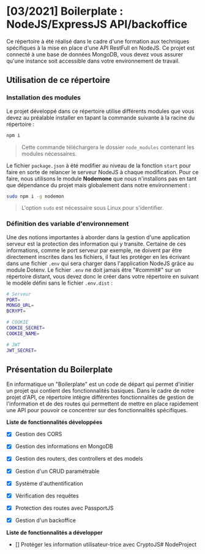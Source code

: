 # [03/2021] Boilerplate : NodeJS/ExpressJS API/backoffice

Ce répertoire à été réalisé dans le cadre d'une formation aux techniques spécifiques à la mise en place d'une API RestFull en NodeJS. Ce projet est connecté à une base de données MongoDB, vous devez vous assurer qu'une instance soit accessible dans votre environnement de travail.

## Utilisation de ce répertoire

### Installation des modules

Le projet développé dans ce répertoire utilise différents modules que vous devez au préalable installer en tapant la commande suivante à la racine du répertoire : 

```bash
npm i
```

> Cette commande téléchargera le dossier `node_modules` contenant les modules nécessaires.

Le fichier `package.json` à été modifier au niveau de la fonction `start` pour faire en sorte de relancer le serveur NodeJS à chaque modification. Pour ce faire, nous utilisons le module **Nodemone** que nous n'installons pas en tant que dépendance du projet mais globalement dans notre environnement : 

```bash
sudo npm i -g nodemon
```

> L'option `sudo` est nécessaire sous Linux pour s'identifier.

### Définition des variable d'environnement

Une des notions importantes à aborder dans la gestion d'une application serveur est la protection des information qui y transite. Certaine de ces informations, comme le port serveur par exemple, ne doivent par être directement inscrites dans les fichiers, il faut les protéger en les écrivant dans une fichier `.env` qui sera charger dans l'application NodeJS grâce au module Dotenv. Le fichier `.env` ne doit jamais être "#commit#" sur un répertoire distant, vous devez donc le créer dans votre répertoire en suivant le modèle défini sans le fichier `.env.dist` : 

```bash
# Serveur
PORT=
MONGO_URL=
BCRYPT=

# COOKIE
COOKIE_SECRET=
COOKIE_NAME=

# JWT
JWT_SECRET=
```

## Présentation du Boilerplate

En informatique un "Boilerplate" est un code de départ qui permet d'initier un projet qui contient des fonctionnalités basiques. Dans le cadre de notre projet d'API, ce répertoire intègre différentes fonctionnalités de gestion de l'information et de des routes qui permettent de mettre en place rapidement une API pour pouvoir ce concentrer sur des fonctionnalités spécifiques.

**Liste de fonctionnalités développées**

- [x] Gestion des CORS
- [x] Gestion des informations en MongoDB
- [x] Gestion des routers, des controllers et des models
- [x] Gestion d'un CRUD paramétrable
- [x] Système d'authentification
- [x] Vérification des requêtes
- [x] Protection des routes avec PassportJS
- [x] Gestion d'un backoffice


**Liste de fonctionnalités a développer**

- [] Protéger les information utilisateur-trice avec CryptoJS# NodeProject
